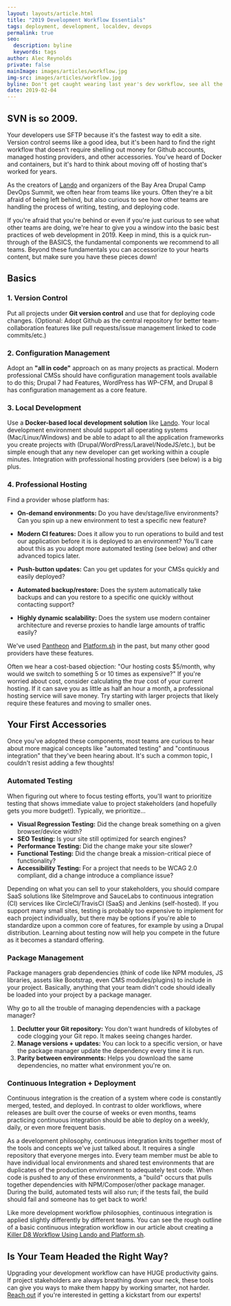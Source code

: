 ```yaml
---
layout: layouts/article.html
title: "2019 Development Workflow Essentials"
tags: deployment, development, localdev, devops
permalink: true
seo:
  description: byline
  keywords: tags
author: Alec Reynolds
private: false
mainImage: images/articles/workflow.jpg
img-src: images/articles/workflow.jpg
byline: Don't get caught wearing last year's dev workflow, see all the essentials for 2019.
date: 2019-02-04
---
```


## SVN is so 2009.

Your developers use SFTP because it's the fastest way to edit a site. Version control seems like a good idea, but it's been hard to find the right workflow that doesn't require shelling out money for Github accounts, managed hosting providers, and other accessories. You've heard of Docker and containers, but it's hard to think about moving off of hosting that's worked for years.

As the creators of [Lando](https://docs.devwithlando.io) and organizers of the Bay Area Drupal Camp DevOps Summit, we often hear from teams like yours. Often they're a bit afraid of being left behind, but also curious to see how other teams are handling the process of writing, testing, and deploying code.

If you're afraid that you're behind or even if you're just curious to see what other teams are doing, we're hear to give you a window into the basic best practices of web development in 2019. Keep in mind, this is a quick run-through of the BASICS, the fundamental components we recommend to all teams. Beyond these fundamentals you can accessorize to your hearts content, but make sure you have these pieces down!

## Basics

### 1. Version Control

Put all projects under **Git version control** and use that for deploying code changes. (Optional: Adopt Github as the central repository for better team-collaboration features like pull requests/issue management linked to code commits/etc.)

### 2. Configuration Management

Adopt an **"all in code"** approach on as many projects as practical. Modern professional CMSs should have configuration management tools available to do this; Drupal 7 had Features, WordPress has WP-CFM, and Drupal 8 has configuration management as a core feature.

### 3. Local Development

Use a **Docker-based local development solution** like [Lando](https://www.devwithlando.io). Your local development environment should support all operating systems (Mac/Linux/Windows) and be able to adapt to all the application frameworks you create projects with (Drupal/WordPress/Laravel/NodeJS/etc.), but be simple enough that any new developer can get working within a couple minutes. Integration with professional hosting providers (see below) is a big plus.

### 4. Professional Hosting

Find a provider whose platform has:

- **On-demand environments:** Do you have dev/stage/live environments? Can you spin up a new environment to test a specific new feature?

- **Modern CI features:** Does it allow you to run operations to build and test our application before it is is deployed to an environment? You'll care about this as you adopt more automated testing (see below) and other advanced topics later.

- **Push-button updates:** Can you get updates for your CMSs quickly and easily deployed?

- **Automated backup/restore:** Does the system automatically take backups and can you restore to a specific one quickly without contacting support?

- **Highly dynamic scalability:** Does the system use modern container architecture and reverse proxies to handle large amounts of traffic easily?

We've used [Pantheon](https://pantheon.io) and [Platform.sh](http://platform.sh) in the past, but many other good providers have these features.

Often we hear a cost-based objection: "Our hosting costs $5/month, why would we switch to something 5 or 10 times as expensive?" If you're worried about cost, consider calculating the _true_ cost of your current hosting. If it can save you as little as half an hour a month, a professional hosting service will save money. Try starting with larger projects that likely require these features and moving to smaller ones.

## Your First Accessories

Once you've adopted these components, most teams are curious to hear about more magical concepts like "automated testing" and "continuous integration" that they've been hearing about. It's such a common topic, I couldn't resist adding a few thoughts!

### Automated Testing

When figuring out where to focus testing efforts, you'll want to prioritize testing that shows immediate value to project stakeholders (and hopefully gets you more budget!). Typically, we prioritize...

-   **Visual Regression Testing:** Did the change break something on a given browser/device width?
-   **SEO Testing:** Is your site still optimized for search engines?
-   **Performance Testing:** Did the change make your site slower?
-   **Functional Testing:** Did the change break a mission-critical piece of functionality?
-   **Accessibility Testing:** For a project that needs to be WCAG 2.0 compliant, did a change introduce a compliance issue?

Depending on what you can sell to your stakeholders, you should compare SaaS solutions like SiteImprove and SauceLabs to continuous integration (CI) services like CircleCI/TravisCI (SaaS) and Jenkins (self-hosted). If you support many small sites, testing is probably too expensive to implement for each project individually, but there may be options if you're able to standardize upon a common core of features, for example by using a Drupal distribution. Learning about testing now will help you compete in the future as it becomes a standard offering.

### Package Management

Package managers grab dependencies (think of code like NPM modules, JS libraries, assets like Bootstrap, even CMS modules/plugins) to include in your project. Basically, anything that your team didn't code should ideally be loaded into your project by a package manager.

Why go to all the trouble of managing dependencies with a package manager?

1. **Declutter your Git repository:** You don't want hundreds of kilobytes of code clogging your Git repo. It makes seeing changes harder.
2. **Manage versions + updates:** You can lock to a specific version, or have the package manager update the dependency every time it is run.
3. **Parity between environments:** Helps you download the same dependencies, no matter what environment you're on.

### Continuous Integration + Deployment

Continuous integration is the creation of a system where code is constantly merged, tested, and deployed. In contrast to older workflows, where releases are built over the course of weeks or even months, teams practicing continuous integration should be able to deploy on a weekly, daily, or even more frequent basis.

As a development philosophy, continuous integration knits together most of the tools and concepts we've just talked about. It requires a single repository that everyone merges into. Every team member must be able to have individual local environments and shared test environments that are duplicates of the production environment to adequately test code. When code is pushed to any of these environments, a "build" occurs that pulls together dependencies with NPM/Composer/other package manager. During the build, automated tests will also run; if the tests fail, the build should fail and someone has to get back to work!

Like more development workflow philosophies, continuous integration is applied slightly differently by different teams. You can see the rough outline of a basic continuous integration workflow in our article about creating a [Killer D8 Workflow Using Lando and Platform.sh](/blog/2017/10/23/killer-d8-workflow-using-lando-and-platform-sh/).

## Is Your Team Headed the Right Way?

Upgrading your development workflow can have HUGE productivity gains. If project stakeholders are always breathing down your neck, these tools can give you ways to make them happy by working smarter, not harder. [Reach out](/contact) if you're interested in getting a kickstart from our experts!
